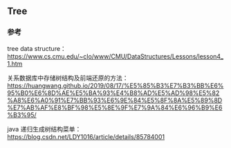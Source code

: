 ## Tree





### 参考

tree data structure：https://www.cs.cmu.edu/~clo/www/CMU/DataStructures/Lessons/lesson4_1.htm

关系数据库中存储树结构及前端还原的方法：https://huangwang.github.io/2019/08/17/%E5%85%B3%E7%B3%BB%E6%95%B0%E6%8D%AE%E5%BA%93%E4%B8%AD%E5%AD%98%E5%82%A8%E6%A0%91%E7%BB%93%E6%9E%84%E5%8F%8A%E5%89%8D%E7%AB%AF%E8%BF%98%E5%8E%9F%E7%9A%84%E6%96%B9%E6%B3%95/

java 递归生成树结构菜单：https://blog.csdn.net/LDY1016/article/details/85784001